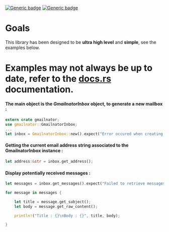 [![Generic badge](https://img.shields.io/crates/l/gmailnator)]() [![Generic badge](https://img.shields.io/crates/v/gmailnator)]()

# Goals

This library has been designed to be <b>ultra high level</b> and <b>simple</b>, see the examples below.

# Examples may not always be up to date, refer to the [docs.rs](https://docs.rs/gmailnator/*/gmailnator/) documentation.

#### The main object is the <i>GmailnatorInbox</i> object, to generate a new mailbox :

```rust
extern crate gmailnator;
use gmailnator::GmailnatorInbox;
...
let inbox = GmailnatorInbox::new().expect("Error occured when creating the inbox.");
```

#### Getting the current email address string associated to the GmailnatorInbox instance :

```rust
let address:&str = inbox.get_address();
```

#### Display potentially received messages :

```rust
let messages = inbox.get_messages().expect("Failed to retrieve messages.");

for message in messages {

    let title = message.get_subject();
    let body = message.get_raw_content();

    println!("Title : {}\nBody : {}", title, body);

}
```
